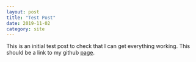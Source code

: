 ```yaml
---
layout: post
title: "Test Post"
date: 2019-11-02
category: site
---
```


This is an initial test post to check that I can get everything working. This 
should be a link to my github [page](https://github.com/mike052577/).

